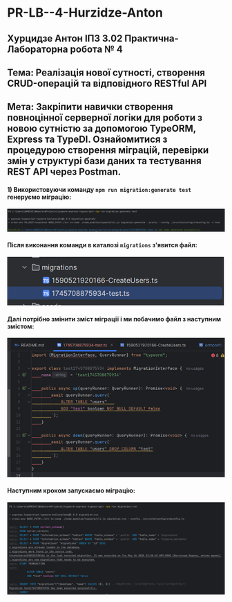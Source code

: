 # PR-LB--4-Hurzidze-Anton
## Хурцидзе Антон IПЗ 3.02 Практична-Лабораторна робота № 4

## Тема: Реалізація нової сутності, створення CRUD-операцій та відповідного RESTful API
## Мета: Закріпити навички створення повноцінної серверної логіки для роботи з новою сутністю за допомогою TypeORM, Express та TypeDI. Ознайомитися з процедурою створення міграцій, перевірки змін у структурі бази даних та тестування REST API через Postman.

#### 1) Використовуючи команду ```npm run migration:generate test``` генеруємо міграцію:

![1](https://github.com/GAMECHl/PR-LB--4-Hurzidze-Anton/blob/main/1.png)
#### Після виконання команди в каталозі ```migrations``` з'явится файл:
![2](https://github.com/GAMECHl/PR-LB--4-Hurzidze-Anton/blob/main/2.png)
#### Далі потрібно змінити зміст міграції і ми побачимо файл з наступним змістом:
![3](https://github.com/GAMECHl/PR-LB--4-Hurzidze-Anton/blob/main/3.png)
#### Наступним кроком запускаємо міграцію:
![4](https://github.com/GAMECHl/PR-LB--4-Hurzidze-Anton/blob/main/4.png)



